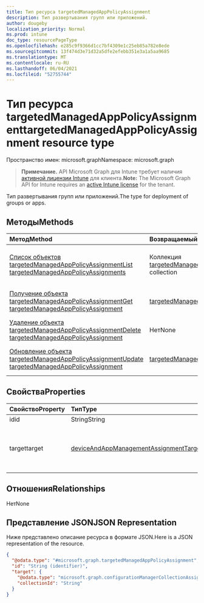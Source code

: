 ```yaml
---
title: Тип ресурса targetedManagedAppPolicyAssignment
description: Тип развертывания групп или приложений.
author: dougeby
localization_priority: Normal
ms.prod: intune
doc_type: resourcePageType
ms.openlocfilehash: e285c9f9366d1cc7bf4309e1c25eb85a782e8ede
ms.sourcegitcommit: 13f474d3e71d32a5dfe2efebb351e3a1a5aa9685
ms.translationtype: MT
ms.contentlocale: ru-RU
ms.lasthandoff: 06/04/2021
ms.locfileid: "52755744"
---
```

# <a name="targetedmanagedapppolicyassignment-resource-type"></a><span data-ttu-id="c32c6-103">Тип ресурса targetedManagedAppPolicyAssignment</span><span class="sxs-lookup"><span data-stu-id="c32c6-103">targetedManagedAppPolicyAssignment resource type</span></span>

<span data-ttu-id="c32c6-104">Пространство имен: microsoft.graph</span><span class="sxs-lookup"><span data-stu-id="c32c6-104">Namespace: microsoft.graph</span></span>

> <span data-ttu-id="c32c6-105">**Примечание.** API Microsoft Graph для Intune требует наличия [активной лицензии Intune](https://go.microsoft.com/fwlink/?linkid=839381) для клиента.</span><span class="sxs-lookup"><span data-stu-id="c32c6-105">**Note:** The Microsoft Graph API for Intune requires an [active Intune license](https://go.microsoft.com/fwlink/?linkid=839381) for the tenant.</span></span>

<span data-ttu-id="c32c6-106">Тип развертывания групп или приложений.</span><span class="sxs-lookup"><span data-stu-id="c32c6-106">The type for deployment of groups or apps.</span></span>

## <a name="methods"></a><span data-ttu-id="c32c6-107">Методы</span><span class="sxs-lookup"><span data-stu-id="c32c6-107">Methods</span></span>
|<span data-ttu-id="c32c6-108">Метод</span><span class="sxs-lookup"><span data-stu-id="c32c6-108">Method</span></span>|<span data-ttu-id="c32c6-109">Возвращаемый тип</span><span class="sxs-lookup"><span data-stu-id="c32c6-109">Return Type</span></span>|<span data-ttu-id="c32c6-110">Описание</span><span class="sxs-lookup"><span data-stu-id="c32c6-110">Description</span></span>|
|:---|:---|:---|
|[<span data-ttu-id="c32c6-111">Список объектов targetedManagedAppPolicyAssignment</span><span class="sxs-lookup"><span data-stu-id="c32c6-111">List targetedManagedAppPolicyAssignments</span></span>](../api/intune-mam-targetedmanagedapppolicyassignment-list.md)|<span data-ttu-id="c32c6-112">Коллекция [targetedManagedAppPolicyAssignment](../resources/intune-mam-targetedmanagedapppolicyassignment.md)</span><span class="sxs-lookup"><span data-stu-id="c32c6-112">[targetedManagedAppPolicyAssignment](../resources/intune-mam-targetedmanagedapppolicyassignment.md) collection</span></span>|<span data-ttu-id="c32c6-113">Список свойств и связей объектов [targetedManagedAppPolicyAssignment](../resources/intune-mam-targetedmanagedapppolicyassignment.md).</span><span class="sxs-lookup"><span data-stu-id="c32c6-113">List properties and relationships of the [targetedManagedAppPolicyAssignment](../resources/intune-mam-targetedmanagedapppolicyassignment.md) objects.</span></span>|
|[<span data-ttu-id="c32c6-114">Получение объекта targetedManagedAppPolicyAssignment</span><span class="sxs-lookup"><span data-stu-id="c32c6-114">Get targetedManagedAppPolicyAssignment</span></span>](../api/intune-mam-targetedmanagedapppolicyassignment-get.md)|[<span data-ttu-id="c32c6-115">targetedManagedAppPolicyAssignment</span><span class="sxs-lookup"><span data-stu-id="c32c6-115">targetedManagedAppPolicyAssignment</span></span>](../resources/intune-mam-targetedmanagedapppolicyassignment.md)|<span data-ttu-id="c32c6-116">Чтение свойств и связей объекта [targetedManagedAppPolicyAssignment](../resources/intune-mam-targetedmanagedapppolicyassignment.md).</span><span class="sxs-lookup"><span data-stu-id="c32c6-116">Read properties and relationships of the [targetedManagedAppPolicyAssignment](../resources/intune-mam-targetedmanagedapppolicyassignment.md) object.</span></span>|
|[<span data-ttu-id="c32c6-117">Удаление объекта targetedManagedAppPolicyAssignment</span><span class="sxs-lookup"><span data-stu-id="c32c6-117">Delete targetedManagedAppPolicyAssignment</span></span>](../api/intune-mam-targetedmanagedapppolicyassignment-delete.md)|<span data-ttu-id="c32c6-118">Нет</span><span class="sxs-lookup"><span data-stu-id="c32c6-118">None</span></span>|<span data-ttu-id="c32c6-119">Удаляет объект [targetedManagedAppPolicyAssignment](../resources/intune-mam-targetedmanagedapppolicyassignment.md).</span><span class="sxs-lookup"><span data-stu-id="c32c6-119">Deletes a [targetedManagedAppPolicyAssignment](../resources/intune-mam-targetedmanagedapppolicyassignment.md).</span></span>|
|[<span data-ttu-id="c32c6-120">Обновление объекта targetedManagedAppPolicyAssignment</span><span class="sxs-lookup"><span data-stu-id="c32c6-120">Update targetedManagedAppPolicyAssignment</span></span>](../api/intune-mam-targetedmanagedapppolicyassignment-update.md)|[<span data-ttu-id="c32c6-121">targetedManagedAppPolicyAssignment</span><span class="sxs-lookup"><span data-stu-id="c32c6-121">targetedManagedAppPolicyAssignment</span></span>](../resources/intune-mam-targetedmanagedapppolicyassignment.md)|<span data-ttu-id="c32c6-122">Обновление свойств объекта [targetedManagedAppPolicyAssignment](../resources/intune-mam-targetedmanagedapppolicyassignment.md).</span><span class="sxs-lookup"><span data-stu-id="c32c6-122">Update the properties of a [targetedManagedAppPolicyAssignment](../resources/intune-mam-targetedmanagedapppolicyassignment.md) object.</span></span>|

## <a name="properties"></a><span data-ttu-id="c32c6-123">Свойства</span><span class="sxs-lookup"><span data-stu-id="c32c6-123">Properties</span></span>
|<span data-ttu-id="c32c6-124">Свойство</span><span class="sxs-lookup"><span data-stu-id="c32c6-124">Property</span></span>|<span data-ttu-id="c32c6-125">Тип</span><span class="sxs-lookup"><span data-stu-id="c32c6-125">Type</span></span>|<span data-ttu-id="c32c6-126">Описание</span><span class="sxs-lookup"><span data-stu-id="c32c6-126">Description</span></span>|
|:---|:---|:---|
|<span data-ttu-id="c32c6-127">id</span><span class="sxs-lookup"><span data-stu-id="c32c6-127">id</span></span>|<span data-ttu-id="c32c6-128">String</span><span class="sxs-lookup"><span data-stu-id="c32c6-128">String</span></span>|<span data-ttu-id="c32c6-129">Id</span><span class="sxs-lookup"><span data-stu-id="c32c6-129">Id</span></span>|
|<span data-ttu-id="c32c6-130">target</span><span class="sxs-lookup"><span data-stu-id="c32c6-130">target</span></span>|[<span data-ttu-id="c32c6-131">deviceAndAppManagementAssignmentTarget</span><span class="sxs-lookup"><span data-stu-id="c32c6-131">deviceAndAppManagementAssignmentTarget</span></span>](../resources/intune-shared-deviceandappmanagementassignmenttarget.md)|<span data-ttu-id="c32c6-132">Идентификатор для развертывания в группе или приложении</span><span class="sxs-lookup"><span data-stu-id="c32c6-132">Identifier for deployment to a group or app</span></span>|

## <a name="relationships"></a><span data-ttu-id="c32c6-133">Отношения</span><span class="sxs-lookup"><span data-stu-id="c32c6-133">Relationships</span></span>
<span data-ttu-id="c32c6-134">Нет</span><span class="sxs-lookup"><span data-stu-id="c32c6-134">None</span></span>

## <a name="json-representation"></a><span data-ttu-id="c32c6-135">Представление JSON</span><span class="sxs-lookup"><span data-stu-id="c32c6-135">JSON Representation</span></span>
<span data-ttu-id="c32c6-136">Ниже представлено описание ресурса в формате JSON.</span><span class="sxs-lookup"><span data-stu-id="c32c6-136">Here is a JSON representation of the resource.</span></span>
<!-- {
  "blockType": "resource",
  "keyProperty": "id",
  "@odata.type": "microsoft.graph.targetedManagedAppPolicyAssignment"
}
-->
``` json
{
  "@odata.type": "#microsoft.graph.targetedManagedAppPolicyAssignment",
  "id": "String (identifier)",
  "target": {
    "@odata.type": "microsoft.graph.configurationManagerCollectionAssignmentTarget",
    "collectionId": "String"
  }
}
```




